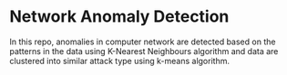 # Network Anomaly Detection
In this repo, anomalies in computer network are detected based on the patterns in the data using K-Nearest Neighbours algorithm and data are clustered into similar attack type using k-means algorithm.
